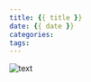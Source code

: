 ```yaml
---
title: {{ title }}
date: {{ date }}
categories:
tags:
---
```


<!-- more -->

<a href="url" class="embedly-card" data-card-image="0" data-card-controls="0" data-card-align="left"></a>
![text](/images/00-00.png)
